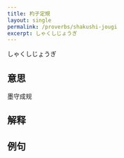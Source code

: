 ```yaml
---
title: 杓子定規
layout: single
permalink: /proverbs/shakushi-jougi
excerpt: しゃくしじょうぎ
---
```


しゃくしじょうぎ

## 意思

墨守成规

## 解释

## 例句


